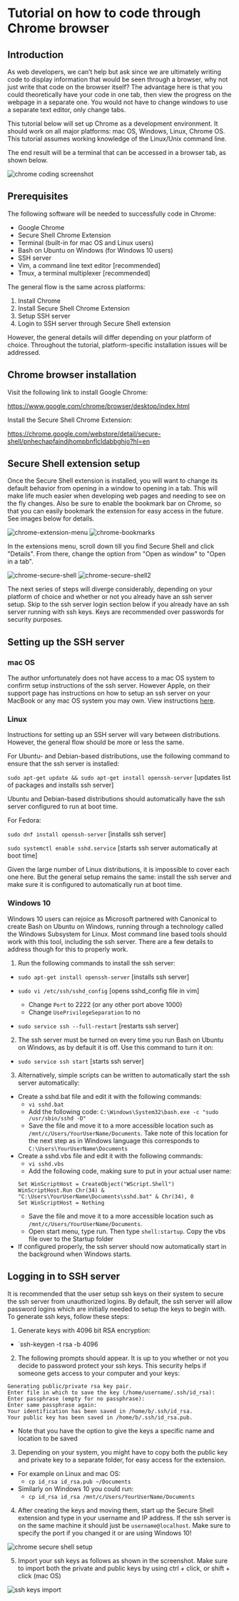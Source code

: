 # Tutorial on how to code through Chrome browser

## Introduction

As web developers, we can’t help but ask since we are ultimately writing code to display information that would be seen through a browser, why not just write that code on the browser itself? The advantage here is that you could theoretically have your code in one tab, then view the progress on the webpage in a separate one. You would not have to change windows to use a separate text editor, only change tabs.

This tutorial below will set up Chrome as a development environment. It should work on all major platforms: mac OS, Windows, Linux, Chrome OS. This tutorial assumes working knowledge of the Linux/Unix command line. 

The end result will be a terminal that can be accessed in a browser tab, as shown below. 

![chrome coding screenshot](assets/chrome-tmux2.png)

## Prerequisites

The following software will be needed to successfully code in Chrome:

* Google Chrome
* Secure Shell Chrome Extension
* Terminal (built-in for mac OS and Linux users)
* Bash on Ubuntu on Windows (for Windows 10 users)
* SSH server
* Vim, a command line text editor [recommended]
* Tmux, a terminal multiplexer [recommended]

The general flow is the same across platforms:

1. Install Chrome
2. Install Secure Shell Chrome Extension
3. Setup SSH server
4. Login to SSH server through Secure Shell extension

However, the general details will differ depending on your platform of choice. Throughout the tutorial, platform-specific installation issues will be addressed.

## Chrome browser installation

Visit the following link to install Google Chrome:

https://www.google.com/chrome/browser/desktop/index.html

Install the Secure Shell Chrome Extension:

https://chrome.google.com/webstore/detail/secure-shell/pnhechapfaindjhompbnflcldabbghjo?hl=en

## Secure Shell extension setup

Once the Secure Shell extension is installed, you will want to change its default behavior from opening in a window to opening in a tab. This will make life much easier when developing web pages and needing to see on the fly changes. Also be sure to enable the bookmark bar on Chrome, so that you can easily bookmark the extension for easy access in the future. See images below for details.

![chrome-extension-menu](assets/chrome1.png) ![chrome-bookmarks](assets/chrome-bookmarks.png)

In the extensions menu, scroll down till you find Secure Shell and click "Details". From there, change the option from "Open as window" to "Open in a tab". 

![chrome-secure-shell](assets/chrome-ssh1.PNG) ![chrome-secure-shell2](assets/chrome-ssh2.PNG)

The next series of steps will diverge considerably, depending on your platform of choice and whether or not you already have an ssh server setup. Skip to the ssh server login section below if you already have an ssh server running with ssh keys. Keys are recommended over passwords for security purposes.

## Setting up the SSH server

### mac OS

The author unfortunately does not have access to a mac OS system to confirm setup instructions of the ssh server. However Apple, on their support page has instructions on how to setup an ssh server on your MacBook or any mac OS system you may own. View instructions [here](https://support.apple.com/kb/PH25252?viewlocale=en_US&locale=en_US).

### Linux

Instructions for setting up an SSH server will vary between distributions. However, the general flow should be more or less the same.

For Ubuntu- and Debian-based distributions, use the following command to ensure that the ssh server is installed:

`sudo apt-get update && sudo apt-get install openssh-server`  [updates list of packages and installs ssh server]

Ubuntu and Debian-based distributions should automatically have the ssh server configured to run at boot time.

For Fedora:

`sudo dnf install openssh-server` [installs ssh server]

`sudo systemctl enable sshd.service`  [starts ssh server automatically at boot time]

Given the large number of Linux distributions, it is impossible to cover each one here. But the general setup remains the same: install the ssh server and make sure it is configured to automatically run at boot time.

### Windows 10

Windows 10 users can rejoice as Microsoft partnered with Canonical to create Bash on Ubuntu on Windows, running through a technology called the Windows Subsystem for Linux. Most command line based tools should work with this tool, including the ssh server. There are a few details to address though for this to properly work.

1. Run the following commands to install the ssh server:
  * `sudo apt-get install openssh-server` [installs ssh server]

  * `sudo vi /etc/ssh/sshd_config`  [opens sshd_config file in vim]

    * Change `Port` to 2222 (or any other port above 1000)
    * Change `UsePrivilegeSeparation` to no

  * `sudo service ssh --full-restart` [restarts ssh server] 

2. The ssh server must be turned on every time you run Bash on Ubuntu on Windows, as by default it is off. Use this command to turn it on:

  * `sudo service ssh start` [starts ssh server]


3. Alternatively, simple scripts can be written to automatically start the ssh server automatically:
  * Create a sshd.bat file and edit it with the following commands:
    * `vi sshd.bat`
    * Add the following code: `C:\Windows\System32\bash.exe -c "sudo /usr/sbin/sshd -D"`
    * Save the file and move it to a more accessible location such as `/mnt/c/Users/YourUserName/Documents`. Take note of this location for the next step as in Windows language this corresponds to `C:\Users\YourUserName\Documents`
  * Create a sshd.vbs file and edit it with the following commands:
    * `vi sshd.vbs` 
    * Add the following code, making sure to put in your actual user name: 
    ```
    Set WinScriptHost = CreateObject("WScript.Shell")
    WinScriptHost.Run Chr(34) & "C:\Users\YourUserName\Documents\sshd.bat" & Chr(34), 0
    Set WinScriptHost = Nothing
    ```
    * Save the file and move it to a more accessible location such as `/mnt/c/Users/YourUserName/Documents`.
    * Open start menu, type run. Then type `shell:startup`. Copy the vbs file over to the Startup folder
  * If configured properly, the ssh server should now automatically start in the background when Windows starts.

## Logging in to SSH server

It is recommended that the user setup ssh keys on their system to secure the ssh server from unauthorized logins. By default, the ssh server will allow password logins which are initially needed to setup the keys to begin with. To generate ssh keys, follow these steps:

1. Generate keys with 4096 bit RSA encryption:
  * `ssh-keygen -t rsa -b 4096
2. The following prompts should appear. It is up to you whether or not you decide to password protect your ssh keys. This security helps if someone gets access to your computer and your keys:
  ```
  Generating public/private rsa key pair.
  Enter file in which to save the key (/home/username/.ssh/id_rsa):
  Enter passphrase (empty for no passphrase):
  Enter same passphrase again:
  Your identification has been saved in /home/b/.ssh/id_rsa.
  Your public key has been saved in /home/b/.ssh/id_rsa.pub.
  ```
  * Note that you have the option to give the keys a specific name and location to be saved
3. Depending on your system, you might have to copy both the public key and private key to a separate folder, for easy access for the extension. 
  * For example on Linux and mac OS:
    * `cp id_rsa id_rsa.pub ~/Documents`
  * Similarly on Windows 10 you could run:
    * `cp id_rsa id_rsa /mnt/c/Users/YourUserName/Documents`
4. After creating the keys and moving them, start up the Secure Shell extension and type in your username and IP address. If the ssh server is on the same machine it should just be `username@localhost`. Make sure to specify the port if you changed it or are using Windows 10!

![chrome secure shell setup](assets/chrome-ssh3.PNG)

5. Import your ssh keys as follows as shown in the screenshot. Make sure to import both the private and public keys by using ctrl + click, or shift + click (mac OS)

![ssh keys import](assets/importing-ssh-keys.PNG)





